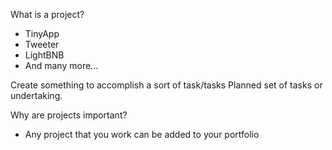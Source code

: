 What is a project?

- TinyApp
- Tweeter
- LightBNB
- And many more...

Create something to accomplish a sort of task/tasks
Planned set of tasks or undertaking.

Why are projects important?

- Any project that you work can be added to your portfolio